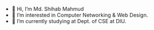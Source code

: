 - 👋 Hi, I’m Md. Shihab Mahmud
- 👀 I’m interested in Computer Networking & Web Design.
- 🌱 I’m currently studying at Dept. of CSE at DIU.


<!---
TheCoders001/TheCoders001 is a ✨ special ✨ repository because its `README.md` (this file) appears on your GitHub profile.
You can click the Preview link to take a look at your changes.
--->
